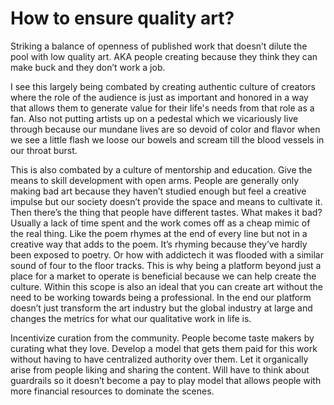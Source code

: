 # How to ensure quality art?

Striking a balance of openness of published work that doesn’t dilute the pool with low quality art. AKA people creating because they think they can make buck and they don’t work a job. 

I see this largely being combated by creating authentic culture of creators where the role of the audience is just as important and honored in a way that allows them to generate value for their life's needs from that role as a fan. Also not putting artists up on a pedestal which we vicariously live through because our mundane lives are so devoid of color and flavor when we see a little flash we loose our bowels and scream till the blood vessels in our throat burst. 

This is also combated by a culture of mentorship and education. Give the means to skill development with open arms. People are generally only making bad art because they haven’t studied enough but feel a creative impulse but our society doesn’t provide the space and means to cultivate it. Then there’s the thing that people have different tastes. What makes it bad? Usually a lack of time spent and the work comes off as a cheap mimic of the real thing. Like the poem rhymes at the end of every line but not in a creative way that adds to the poem. It’s rhyming because they’ve hardly been exposed to poetry. Or how with addictech it was flooded with a similar sound of four to the floor tracks. This is why being a platform beyond just a place for a market to operate is beneficial because we can  help create the culture. Within this scope is also an ideal that you can create art without the need to be working towards being a professional. In the end our platform doesn’t just transform the art industry but the global industry at large and changes the metrics for what our qualitative work in life is.

Incentivize curation from the community. People become taste makers by curating what they love. Develop a model that gets them paid for this work without having to have centralized authority over them. Let it organically arise from people liking and sharing the content. Will have to think about guardrails so it doesn’t become a pay to play model that allows people with more financial resources to dominate the scenes.
